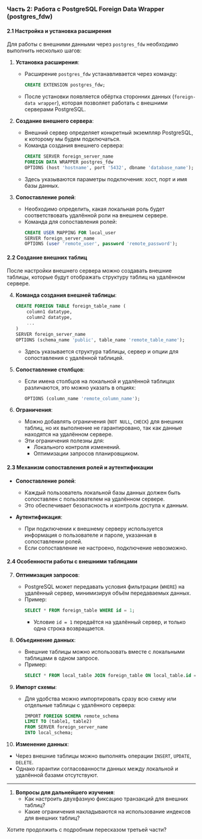 ### Часть 2: Работа с PostgreSQL Foreign Data Wrapper (postgres_fdw)

#### 2.1 Настройка и установка расширения
Для работы с внешними данными через `postgres_fdw` необходимо выполнить несколько шагов:

1. **Установка расширения**:
   - Расширение `postgres_fdw` устанавливается через команду:
     ```sql
     CREATE EXTENSION postgres_fdw;
     ```
   - После установки появляется обёртка сторонних данных (`foreign-data wrapper`), которая позволяет работать с внешними серверами PostgreSQL.

2. **Создание внешнего сервера**:
   - Внешний сервер определяет конкретный экземпляр PostgreSQL, к которому мы будем подключаться.
   - Команда создания внешнего сервера:
     ```sql
     CREATE SERVER foreign_server_name
     FOREIGN DATA WRAPPER postgres_fdw
     OPTIONS (host 'hostname', port '5432', dbname 'database_name');
     ```
   - Здесь указываются параметры подключения: хост, порт и имя базы данных.

3. **Сопоставление ролей**:
   - Необходимо определить, какая локальная роль будет соответствовать удалённой роли на внешнем сервере.
   - Команда для сопоставления ролей:
     ```sql
     CREATE USER MAPPING FOR local_user
     SERVER foreign_server_name
     OPTIONS (user 'remote_user', password 'remote_password');
     ```

#### 2.2 Создание внешних таблиц
После настройки внешнего сервера можно создавать внешние таблицы, которые будут отображать структуру таблиц на удалённом сервере.

4. **Команда создания внешней таблицы**:
   ```sql
   CREATE FOREIGN TABLE foreign_table_name (
       column1 datatype,
       column2 datatype,
       ...
   )
   SERVER foreign_server_name
   OPTIONS (schema_name 'public', table_name 'remote_table_name');
   ```
   - Здесь указывается структура таблицы, сервер и опции для сопоставления с удалённой таблицей.

5. **Сопоставление столбцов**:
   - Если имена столбцов на локальной и удалённой таблицах различаются, это можно указать в опциях:
     ```sql
     OPTIONS (column_name 'remote_column_name');
     ```

6. **Ограничения**:
   - Можно добавлять ограничения (`NOT NULL`, `CHECK`) для внешних таблиц, но их выполнение не гарантировано, так как данные находятся на удалённом сервере.
   - Эти ограничения полезны для:
     - Локального контроля изменений.
     - Оптимизации запросов планировщиком.

#### 2.3 Механизм сопоставления ролей и аутентификации
- **Сопоставление ролей**:
  - Каждый пользователь локальной базы данных должен быть сопоставлен с пользователем на удалённом сервере.
  - Это обеспечивает безопасность и контроль доступа к данным.

- **Аутентификация**:
  - При подключении к внешнему серверу используется информация о пользователе и пароле, указанная в сопоставлении ролей.
  - Если сопоставление не настроено, подключение невозможно.

#### 2.4 Особенности работы с внешними таблицами
7. **Оптимизация запросов**:
   - PostgreSQL может передавать условия фильтрации (`WHERE`) на удалённый сервер, минимизируя объём передаваемых данных.
   - Пример:
     ```sql
     SELECT * FROM foreign_table WHERE id = 1;
     ```
     - Условие `id = 1` передаётся на удалённый сервер, и только одна строка возвращается.

8. **Объединение данных**:
   - Внешние таблицы можно использовать вместе с локальными таблицами в одном запросе.
   - Пример:
     ```sql
     SELECT * FROM local_table JOIN foreign_table ON local_table.id = foreign_table.id;
     ```

9. **Импорт схемы**:
   - Для удобства можно импортировать сразу всю схему или отдельные таблицы с удалённого сервера:
     ```sql
     IMPORT FOREIGN SCHEMA remote_schema
     LIMIT TO (table1, table2)
     FROM SERVER foreign_server_name
     INTO local_schema;
     ```

10. **Изменение данных**:
   - Через внешние таблицы можно выполнять операции `INSERT`, `UPDATE`, `DELETE`.
   - Однако гарантии согласованности данных между локальной и удалённой базами отсутствуют.

---

1. **Вопросы для дальнейшего изучения**:
   - Как настроить двухфазную фиксацию транзакций для внешних таблиц?
   - Какие ограничения накладываются на использование индексов для внешних таблиц?

Хотите продолжить с подробным пересказом третьей части?